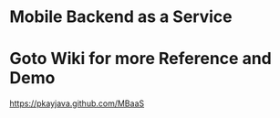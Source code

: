 # Mobile Backend as a Service

# Goto Wiki for more Reference and Demo
https://pkayjava.github.com/MBaaS
